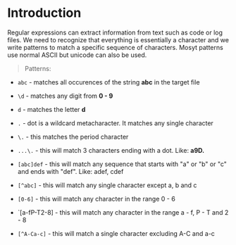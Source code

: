 # Introduction

Regular expressions can extract information from text such as code or log files. We need to recognize that everything is essentially a character and we write patterns to match a specific sequence of characters. Mosyt patterns use normal ASCII but unicode can also be used. 

> Patterns: 

- `abc` - matches all occurences of the string **abc** in the target file

- `\d` - matches any digit from **0 - 9**

-  `d` - matches the letter **d**

-  `.` - dot is a wildcard metacharacter. It matches any single character

-  `\.` - this matches the period character

-  `...\.` - this will match 3 characters ending with a dot. Like: **a9D.**

-  `[abc]def` - this will match any sequence that starts with "a" or "b" or "c" and ends with "def". Like: adef, cdef

-  `[^abc]` - this will match any single character except a, b and c

-  `[0-6]` - this will match any character in the range 0 - 6

-  `[a-fP-T2-8] - this will match any character in the range a - f, P - T and 2 - 8

-  `[^A-Ca-c]` - this will match a single character excluding A-C and a-c

 